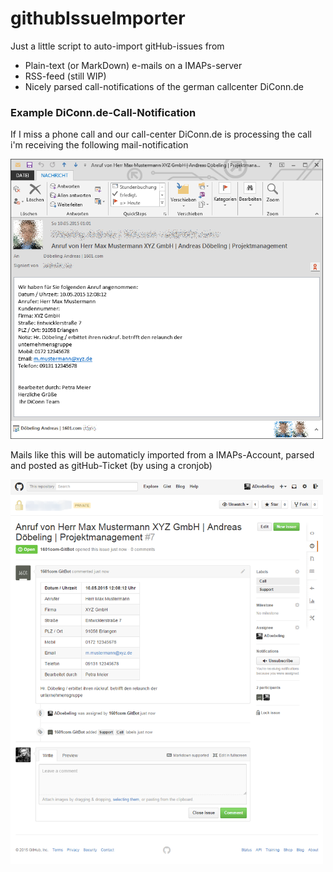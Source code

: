 # githubIssueImporter

Just a little script to auto-import gitHub-issues from

* Plain-text (or MarkDown) e-mails on a IMAPs-server
* RSS-feed (still WIP)
* Nicely parsed call-notifications of the german callcenter DiConn.de

### Example DiConn.de-Call-Notification

If I miss a phone call and our call-center DiConn.de is processing the call i'm receiving the following mail-notification

<img src="/screens/outlook_diconn_notification.png" width="500">

Mails like this will be automaticly imported from a IMAPs-Account, parsed and posted as gitHub-Ticket (by using a cronjob)

<img src="/screens/github_ticket.png" width="500">
